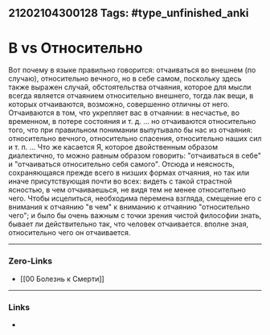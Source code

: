 21202104300128
Tags: #type_unfinished_anki 
---
# В vs Относительно

Вот почему в языке правильно говорится: отчаиваться во внешнем (по случаю), относительно вечного, но в себе самом, поскольку здесь также выражен случай, обстоятельства отчаяния, которое для мысли всегда является отчаянием относительно внешнего, тогда лак вещи, в которых отчаиваются, возможно, совершенно отличны от него. Отчаиваются в том, что укрепляет вас в отчаянии: в несчастье, во временном, в потере состояния и т. д. ... но отчаиваются относительно того, что при правильном понимании выпутывало бы нас из отчаяния: относительно вечного, относительно спасения, относительно наших сил и т. п. ... Что же касается Я, которое двойственным образом диалектично, то можно равным образом говорить: "отчаиваться в себе" и "отчаиваться относительно себя самого". Отсюда и неясность, сохраняющаяся прежде всего в низших формах отчаяния, но так или иначе присутствующая почти во всех: видеть с такой страстной ясностью, в чем отчаиваешься, не видя тем не менее относительно чего. Чтобы исцелиться, необходима перемена взгляда, смещение его с внимания к отчаянию "в чем" к вниманию к отчаянию "относительно чего"; и было бы очень важным с точки зрения чистой философии знать, бывает ли действительно так, что человек отчаивается. вполне зная, относительно чего он отчаивается.

---
### Zero-Links
- [[00 Болезнь к Смерти]]
---
### Links
-